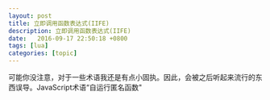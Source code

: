 ```yaml
---
layout: post
title: 立即调用函数表达式(IIFE)
description: 立即调用函数表达式(IIFE)
date:   2016-09-17 22:50:18 +0800 
tags: [lua]
categories: [topic]
---
```

可能你没注意，对于一些术语我还是有点小固执。因此，会被之后听起来流行的东西误导。JavaScript术语“自运行匿名函数"
